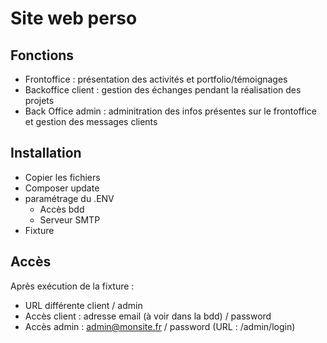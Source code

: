 # Site web perso

## Fonctions

- Frontoffice : présentation des activités et portfolio/témoignages
- Backoffice client : gestion des échanges pendant la réalisation des projets
- Back Office admin : adminitration des infos présentes sur le frontoffice et gestion des messages clients

## Installation

- Copier les fichiers
- Composer update
- paramétrage du .ENV
  - Accès bdd
  - Serveur SMTP
- Fixture

## Accès

Après exécution de la fixture :

- URL différente client / admin
- Accès client : adresse email (à voir dans la bdd) / password
- Accès admin : admin@monsite.fr / password (URL : /admin/login)

